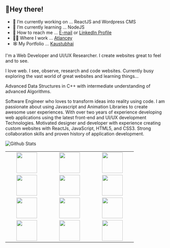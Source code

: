 
## 👋Hey there!

- 💪 I’m currently working on ... ReactJS and Wordpress CMS
- 📗 I’m currently learning ... NodeJS
- 🤙 How to reach me ... [E-mail](kaustubh229@gmail.com) or [LinkedIn Profile](https://linkedin.com/in/kaustubhai)
- 👨‍💻 Where I work ... [Atlancey](https://atlancey.com/)
- 🕸️ My Portfolio ... [Kaustubhai](https://kaustubhai.netlify.app/) 

I'm a Web Developer and UI/UX Researcher. I create websites great to feel and to see.

I love web. I see, observe, research and code websites. Currently busy exploring the vast world of great websites and learning things...

Advanced Data Structures in C++ with intermediate understanding of advanced Algorithms.

Software Engineer who loves to transform ideas into reality using code. I am passionate about using Javascript and Animation Libraries to create awesome user experiences. With over two years of experience developing web applications using the latest front-end and UI/UX development Technologies. Motivated designer and developer with experience creating custom websites with ReactJs, JavaScript, HTML5, and CSS3. Strong collaboration skills and proven history of application development.
 

<img
align="left"
alt="Github Stats"
src="https://github-readme-stats.vercel.app/api?username=kaustubhai&theme=graywhite&show_icons=true&hide_border=true"
/>

[](https://github-readme-stats.vercel.app/api/top-langs/?username=kaustubhai&hide=java&layout=compact)



<br>
<table>
<tbody>

<tr>
<td align="center" width="20%">
<span><b><center></center></b></span> 
<img height=65px width="65" src="https://img.icons8.com/color/48/000000/html-5.png"/>
</td>

<td align="center" width="20%">
<span><b><center></center></b></span> 
<img height=65px width="65" src="https://img.icons8.com/color/48/000000/css3.png"/>
</td>

<td align="center" width="20%">
<span><b><center></center></b></span>
<img height=65px width="65" src="https://img.icons8.com/color/48/000000/javascript.png"/>
</td>
</tr>

<tr>
<td align="center" width="20%">
<span><b><center></center></b></span> 
<img height=65px width="65" src="https://img.icons8.com/officel/48/000000/react.png"/>
</td>

<td align="center" width="20%">
<span><b><center></center></b></span> 
<img height=65px width="65" src="https://img.icons8.com/color/48/000000/nodejs.png"/>
</td>

<td align="center" width="20%">
<span><b><center></center></b></span>
<img height=65px width="65" src="https://img.icons8.com/officel/48/000000/php-logo.png"/>
</td>
</tr>

<tr>
<td align="center" width="20%">
<span><b><center></center></b></span>
<img height=65px width="65" src="https://img.icons8.com/color/48/000000/c-plus-plus-logo.png"/>
</td>

<td align="center" width="20%">
<span><b><center></center></b></span> 
<img height=65px width="65" src="https://img.icons8.com/color/48/000000/python.png"/> 
</td>

<td align="center" width="20%">
<span><b><center></center></b></span> 
<img height=65px width="65" src="https://img.icons8.com/color/48/000000/java-coffee-cup-logo.png"/>
</tr>

<tr>
<td align="center" width="20%">
<span><b><center></center></b></span>
<img height=65px width="65" src="https://img.icons8.com/fluent/48/000000/adobe-photoshop.png"/>
</td>

<td align="center" width="20%">
<span><b><center></center></b></span> 
<img height=65px width="65" src="https://img.icons8.com/color/48/000000/adobe-illustrator.png"/>
</td>

<td align="center" width="20%">
<span><b><center></center></b></span> 
<img height=65px width="65" src="https://cdn4.iconfinder.com/data/icons/bloomies-webdesign-tools/25/Figma_square-512.png"/>
</td>

</tr>

</tbody>
</table
